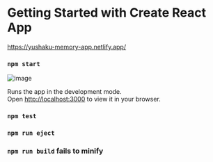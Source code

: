 # Getting Started with Create React App

https://yushaku-memory-app.netlify.app/

### `npm start`

![image](https://user-images.githubusercontent.com/72312124/159038470-5ce3972e-fa46-408a-8a33-52e019f2bac7.png)


Runs the app in the development mode.\
Open [http://localhost:3000](http://localhost:3000) to view it in your browser.

### `npm test`

### `npm run eject`

### `npm run build` fails to minify
